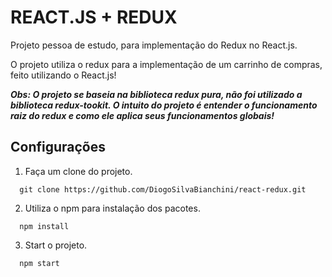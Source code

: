 # REACT.JS + REDUX
Projeto pessoa de estudo, para implementação do Redux no React.js.

O projeto utiliza o redux para a implementação de um carrinho de compras, feito utilizando o
React.js!

***Obs: O projeto se baseia na biblioteca redux pura, não foi utilizado a biblioteca redux-tookit. 
O intuito do projeto é entender o funcionamento raiz do redux e como ele aplica seus funcionamentos globais!***

## Configurações

1. Faça um clone do projeto.

``` 
  git clone https://github.com/DiogoSilvaBianchini/react-redux.git
```
2. Utiliza o npm para instalação dos pacotes.
   
``` 
  npm install
```
3. Start o projeto.
```
  npm start
```
